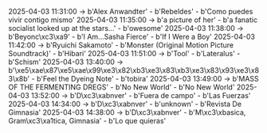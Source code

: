 2025-04-03 11:31:00 -> b'Alex Anwandter' - b'Rebeldes' - b'Como puedes vivir contigo mismo'
2025-04-03 11:35:00 -> b'a picture of her' - b'a fanatic socialist looked up at the stars...' - b'owesome'
2025-04-03 11:38:00 -> b'Beyonc\xc3\xa9' - b'I Am...Sasha Fierce' - b'If I Were a Boy'
2025-04-03 11:42:00 -> b'Ryuichi Sakamoto' - b'Monster (Original Motion Picture Soundtrack)' - b'Hibari'
2025-04-03 11:51:00 -> b'Tool' - b'Lateralus' - b'Schism'
2025-04-03 13:40:00 -> b'\xe5\xae\x87\xe5\xae\x99\xe3\x82\xb3\xe3\x83\xb3\xe3\x83\x93\xe3\x83\x8b' - b'Feel the Dyeing Note' - b'tobira'
2025-04-03 13:49:00 -> b'MASS OF THE FERMENTING DREGS' - b'No New World' - b'No New World'
2025-04-03 13:52:00 -> b'D\xc3\xabnver' - b'Fuera de campo' - b'Las Fuerzas'
2025-04-03 14:34:00 -> b'D\xc3\xabnver' - b'unknown' - b'Revista De Gimnasia'
2025-04-03 14:38:00 -> b'D\xc3\xabnver' - b'M\xc3\xbasica, Gram\xc3\xa1tica, Gimnasia' - b'Lo que quieras'
